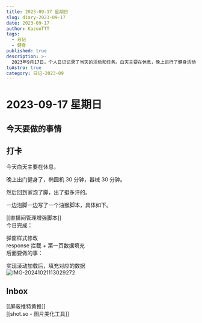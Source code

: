 ```yaml
---
title: 2023-09-17 星期日
slug: diary-2023-09-17
date: 2023-09-17
author: KazooTTT
tags:
  - 日记
  - 健身
published: true
description: >-
  2023年9月17日，个人日记记录了当天的活动和任务。白天主要在休息，晚上进行了健身活动，包括30分钟的椭圆机训练和30分钟的器械训练。健身后回家泡脚，并在此期间编写了一个油猴脚本，用于直播间管理增强，已完成弹窗样式修改和response拦截及第一页数据填充，后续计划实现滚动加载后的数据填充。此外，还记录了两个待处理的事项：屏蔽推特黄推和使用shot.so进行图片美化。
toAstro: true
category: 日记-2023-09
---
```


# 2023-09-17 星期日

<!-- start of weread -->
<!-- end of weread -->

## 今天要做的事情

## 打卡

今天白天主要在休息，

晚上出门健身了，椭圆机 30 分钟，器械 30 分钟。

然后回到家泡了脚，出了挺多汗的。

一边泡脚一边写了一个油猴脚本，具体如下。

[[直播间管理增强脚本]]  
今日完成：

弹窗样式修改  
response 拦截 + 第一页数据填充  
后面要做的事：

实现滚动加载后，填充对应的数据  
![IMG-20241021113029272](https://pictures.kazoottt.top/2024/11/20241125-15619d7536bbeb8537e13a5580d60fbd.png)

## Inbox

[[屏蔽推特黄推]]  
[[shot.so - 图片美化工具]]
